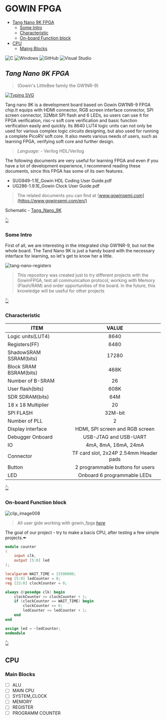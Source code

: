 <a name="top"></a>
# GOWIN FPGA 

* [Tang Nano 9K FPGA](#tang)
  * [Some Intro](#int)
  * [Characteristic](#chara)
  * [On-board Function block](#on) 
* [CPU](#cpu)
  * [Maing Blocks](#block)

![C](https://img.shields.io/badge/c-%2300599C.svg?style=for-the-badge&logo=c&logoColor=white)
![Windows](https://img.shields.io/badge/Windows-0078D6?style=for-the-badge&logo=windows&logoColor=white)
![GitHub](https://img.shields.io/badge/github-%23121011.svg?style=for-the-badge&logo=github&logoColor=white)
![Visual Studio](https://img.shields.io/badge/Visual%20Studio-5C2D91.svg?style=for-the-badge&logo=visual-studio&logoColor=white)

## _Tang Nano 9K FPGA_ <a name="tang"></a> 
>(Gowin's LittleBee family the GW1NR-9)

<!---Пример кода-->
[![Typing SVG](https://readme-typing-svg.herokuapp.com?color=%2336BCF7&lines=Verilog+best+language)](https://git.io/typing-svg)

Tang nano 9K is a development board based on Gowin GW1NR-9 FPGA chip.It equips with HDMI connector, RGB screen interface connector, SPI screen connector, 32Mbit SPI flash and 6 LEDs, so users can use it for FPGA verification, risc-v soft core verification and basic function verification easily and quickly. Its 8640 LUT4 logic units can not only be used for various complex logic circuits designing, but also used for running a complete PicoRV soft core. It also meets various needs of users, such as learning FPGA, verifying soft core and further design.

>*Language:* -	Verilog HDL/Verilog	

The following documents are very useful for learning FPGA and even if you have a lot of development experience, I recommend reading these documents, since this FPGA has some of its own features.

- SUG949-1.1E_Gowin HDL Coding User Guide.pdf
- UG286-1.9.1E_Gowin Clock User Guide.pdf

> The related documents you can find at [www.gowinsemi.com](https://www.gowinsemi.com/en/)

Schematic - [Tang_Nano_9K](https://github.com/tem-str/Gowin/files/12047179/Tang_Nano_9K_3672_schematic.pdf)


<a align="right" ></a> [👆](#top)

###  Some Intro <a name="int"></a> 

First of all, we are interesting in the integrated chip GW1NR-9, but not the whole board. The Tand Nano 9K is just a handy board with the necessary interface for learning, so let's get to know her a little.  

![tang-nano-registers](https://github.com/tem-str/Gowin/assets/74252239/226d59f3-78f2-4465-80f5-c77d2d13a3d7)

>This repository was created just to try different projects with the GowinFPGA, test all communication protocol, working with Memory (Flash/RAM) and order opportunities of the board. In the future, this knowledge will be useful for other projects

[👆](#top)

###  Characteristic <a name="chara"></a> 

|ITEM|VALUE|
| --------------------- |:-------:|
| Logic units(LUT4)	    |  8640   |
| Registers(FF)	        |  6480   |
| ShadowSRAM SSRAM(bits)	|  17280  |
| Block SRAM BSRAM(bits)	|  468K   |
| Number of B-SRAM	      |   26    |  
| User flash(bits)	      |   608K  | 
| SDR SDRAM(bits)	      |   64M   |  
| 18 x 18 Multiplier	    |   20    |
| SPI FLASH	            | 32M-bit |
| Number of PLL	        |   2     |
| Display interface	    | HDMI, SPI screen and RGB screen |
| Debugger	Onboard       |  USB-JTAG and USB-UART  |
| IO	                    |  4mA, 8mA, 16mA, 24mA |
| Connector	            | TF card slot, 2x24P 2.54mm Header pads |
| Button                 |	2 programmable buttons for users|
| LED	                  | Onboard 6 programmable LEDs|

[👆](#top)

###  On-board Function block <a name="on"></a> 

![clip_image008](https://github.com/tem-str/Gowin/assets/74252239/0cb2a086-5053-447b-8d4c-86b3dae595d7)

> All user gide working with gowin_fpga [*here*](https://dl.sipeed.com/shareURL/TANG/Nano%209K/6_Chip_Manual/EN/General%20Guide)
  
 The goal of our project - try to make a bacis CPU, after testing a few simple projects.✒
 
```Verilog
module counter
(
    input clk,
    output [5:0] led
);

localparam WAIT_TIME = 13500000;
reg [5:0] ledCounter = 0;
reg [23:0] clockCounter = 0;

always @(posedge clk) begin
    clockCounter <= clockCounter + 1;
    if (clockCounter == WAIT_TIME) begin
        clockCounter <= 0;
        ledCounter <= ledCounter + 1;
    end
end

assign led = ~ledCounter;
endmodule
```
[👆](#top) 

## CPU <a name="cpu"></a>

### Main Blocks <a name="block"></a>

- [ ] ALU
- [ ] MAIN CPU
- [ ] SYSTEM_CLOCK
- [ ] MEMORY
- [ ] REGISTER
- [ ] PROGRAMM COUNTER
